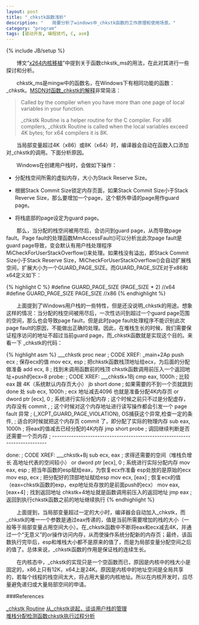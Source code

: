 ```yaml
---
layout: post
title: "_chkstk函数浅析"
description: "　　简要分析了windows中_chkstk函数的工作原理和使用场景。"
category: "program"
tags: [驱动开发, 编程技巧, C, asm]
---
```

{% include JB/setup %}

　　博文“[x264内核移植](http://cration.rcstech.org/program/2014/01/06/x264-migrate-to-kernel/)”中提到关于函数chkstk_ms的用法，在此对其进行一些探讨和分析。

　　chkstk_ms是mingw中的函数名，在Windows下有相同功能的函数：_chkstk。[MSDN对函数_chkstk的解释](http://msdn.microsoft.com/en-us/library/ms648426(v=vs.85).aspx)非常简洁：

>    Called by the compiler when you have more than one page of local variables in your function.
>
>    _chkstk Routine is a helper routine for the C compiler. For x86 compilers, _chkstk Routine is called when the local variables exceed 4K bytes; for x64 compilers it is 8K.

　　当局部变量超过4K（x86）或8K（x64）时，编译器会自动在函数入口添加对_chkstk的调用。下面分析原因。

　　Windows在创建用户栈时，会做如下操作：

* 分配栈空间所需的虚拟内存，大小为Stack Reserve Size。

* 根据Stack Commit Size锁定内存页面，如果Stack Commit Size小于Stack Reverve Size，那么要增加一个page，这个额外申请的page用作guard page。

* 将栈底部的page设定为guard page。

　　那么，当分配的栈空间被用尽后，会访问到guard page，从而导致page fault。Page fault的处理函数MmAccessFault()可以分析出此次page fault是guard page导致，变会默认有用户栈处理程序MiCheckForUserStackOverflow()来处理。如果栈没有溢出，即Stack Commit Size小于Stack Reserve Size，MiCheckForUserStackOverflow()会自动扩展栈空间，扩展大小为一个GUARD_PAGE_SIZE。而GUARD_PAGE_SIZE对于x86和x64定义如下：

{% highlight C %}
#define GUARD_PAGE_SIZE (PAGE_SIZE * 2)     //x64
#define GUARD_PAGE_SIZE PAGE_SIZE           //x86
{% endhighlight %}

　　上面提到了Windows用户栈的一些特性，但是还没说明_chkstk的用途。想象这样的情况：当分配的栈空间被用尽后，一次性访问到超过一个guard page范围的空间，那么也会导致page fault，但是此时page fault处理程序不能识别此次page fault的原因，不能做出正确的处理。因此，在堆栈生长的时候，我们需要保证程序访问的地址不超过当前guard page，而_chkstk函数就是实现这个目的。来看一下 _chkstk的代码：

{% highlight asm %}
___chkstk       proc near                    ; CODE XREF: _main+2Ap
                push    ecx                  ; 保存ecx的值
                mov     ecx, esp             ; 把chkstk函数栈顶地址给ecx，为后面的分配做准备
                add     ecx, 8               ; 找到未调用函数前的栈顶 chkstk函数调用前压入一个返回地址+push的ecx=8
probe:                                       ; CODE XREF: ___chkstk+1Bj
                cmp     eax, 1000h           ; 比较 eax 跟 4K（系统默认内存页大小）
                jb      short done           ; 如果需要的不到一个页就跳到 done 处
                sub     ecx, 1000h           ; ecx 地址减去4096 也就是准备分配4K内存页
                or      dword ptr [ecx], 0   ; 系统进行实际分配内存
                                             ; 这个时候之前只不过是分配虚存，内存没有 commit ,
                                             ; 这个时候对这个内存地址进行读写操作都会引发一个 page fault 异常
                                             ; (_XCPT_GUARD_PAGE_VIOLATION), OS捕获这个异常,检查一定的条件,
                                             ; 适合的时候就把这个内存页 commit 了，即分配了实际的物理内存
                sub     eax, 1000h           ; 将eax的值减去已经分配的4K内存
                jmp     short probe          ; 调回继续判断是否还需要一个页内存
; ---------------------------------------------------------------------------

done:                                        ; CODE XREF: ___chkstk+Bj
                sub     ecx, eax             ; 求得还需要的空间（堆栈负增长 高地址代表的空间较小）
                or      dword ptr [ecx], 0   ; 系统进行实际分配内存
                mov     eax, esp             ; 把当年函数的esp赋给eax，为恢复ecx作准备 esp处放的是原始的ecx
                mov     esp, ecx             ; 把分配好的顶部地址赋给esp
                mov     ecx, [eax]           ; 恢复ecx的值（eax=chkstk函数的exp，exp地址处存放的是前面push的ecx）
                mov     eax, [eax+4]         ; 找到返回地址 chkstk+4地址就是函数调用前压入的返回地址
                jmp     eax                  ; 返回到执行chkstk函数之前的地址继续执行
{% endhighlight %}

　　上面提到，当局部变量超过一定的大小时，编译器会自动加入_chkstk，而_chkstk的唯一一个参数是通过eax传递的，值是当前所需要增加的栈的大小（一般等于局部变量占用空间大小）。在_chkstk函数中不断将eax和ecx减去4K，并通过一个“无意义”的or操作访问内存，从而使操作系统分配新的内存页；最终，该函数执行完毕后，esp和堆栈大小都不是原来的值了，而是为局部变量分配空间之后的值了。总体来说，_chkstk函数的作用是保证栈的连续生长。

　　在内核态中，_chkstk的实现只是一个空函数而已，原因是内核中的栈大小是固定的，x86上只有12K，x64上是24K。原因是内核中的地址空间是全局共享的，若每个线程的栈空间太大，将占用大量的内核地址。所以在内核开发时，应尽量避免递归或大量局部空间的申请。

###References

[_chkstk Routine](http://msdn.microsoft.com/en-us/library/ms648426(v=vs.85).aspx)  
[从_chkstk说起，谈谈用户栈的管理](http://blog.dynox.cn/?p=1044)  
[堆栈分配检测函数chkstk执行过程分析](http://bbs.pediy.com/showthread.php?t=147689)
